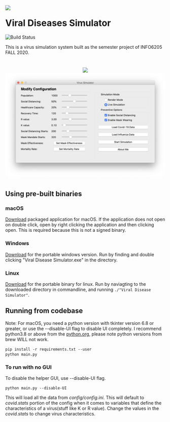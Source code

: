 <img align="left" src="https://i.imgur.com/dgN1Fnh.png" width=100>

# Viral Diseases Simulator

![Build Status](https://github.com/mnk400/virussim/workflows/Build%20Status/badge.svg)

This is a virus simulation system built as the semester project of INFO6205 FALL 2020.

#
<p align="center">
<img src="assets/example.gif" width=600>
<img  src="assets/screenshot.png" width=600>
</p>

#

## Using pre-built binaries
### macOS
[Download](https://github.com/mnk400/virussim/releases/tag/v0.1) packaged application for macOS. If the application does not open on double click, open by right clicking the application and then clicking open. This is required because this is not a signed binary.

### Windows
[Download](https://github.com/mnk400/virussim/releases/tag/v0.1) for the portable windows version. Run by finding and double clicking "Viral Disease Simulator.exe" in the directory.

### Linux
[Download](https://github.com/mnk400/virussim/releases/tag/v0.1) for the portable binary for linux. Run by naviagting to the downloaded directory in commandline, and running `./"Viral Disease Simulator"`.

## Running from codebase
Note: For macOS, you need a python version with tkinter version 6.8 or greater, or use the --disable-UI flag to disable UI completely. I recommend python3.8 or above from the [python.org](https://www.python.org/downloads/release/python-386/), please note python versions from brew WILL not work. 
```
pip install -r requirements.txt --user
python main.py
```
### To run with no GUI
To disable the helper GUI, use --disable-UI flag.
```
python main.py --disable-UI
```
This will load all the data from *config/config.ini*.  This will default to *covid.stats* portion of the config when it comes to variables that define the characteristics of a virus(stuff like K or R value). Change the values in the *covid.stats* to change virus characteristics.
